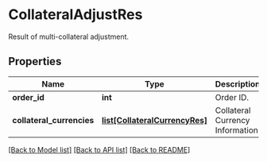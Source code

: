 # CollateralAdjustRes

Result of multi-collateral adjustment.
## Properties
Name | Type | Description | Notes
------------ | ------------- | ------------- | -------------
**order_id** | **int** | Order ID. | [optional] 
**collateral_currencies** | [**list[CollateralCurrencyRes]**](CollateralCurrencyRes.md) | Collateral Currency Information. | [optional] 

[[Back to Model list]](../README.md#documentation-for-models) [[Back to API list]](../README.md#documentation-for-api-endpoints) [[Back to README]](../README.md)


